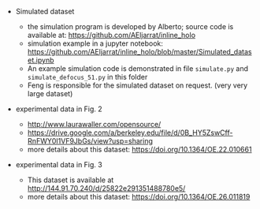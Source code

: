 + Simulated dataset
    - the simulation program is developed by Alberto; source code is available at: <https://github.com/AEljarrat/inline_holo>
    - simulation example in a jupyter notebook: <https://github.com/AEljarrat/inline_holo/blob/master/Simulated_dataset.ipynb>
    - An example simulation code is demonstrated in file `simulate.py` and `simulate_defocus_51.py` in this folder
    - Feng is responsible for the simulated dataset on request. (very very large dataset)

+ experimental data in Fig. 2
    + http://www.laurawaller.com/opensource/
    + <https://drive.google.com/a/berkeley.edu/file/d/0B_HY5ZswCff-RnFWY0I1VF9JbGs/view?usp=sharing>
    + more details about this dataset: <https://doi.org/10.1364/OE.22.010661>

+ experimental data in Fig. 3
    + This dataset is available at <http://144.91.70.240/d/25822e291351488780e5/>
    + more details about this dataset: <https://doi.org/10.1364/OE.26.011819>


